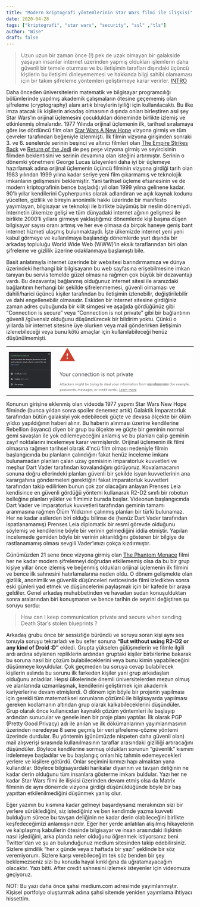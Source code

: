 ```yaml
---
title: "Modern kriptografi yöntemlerinin Star Wars filmi ile ilişkisi"
date: 2020-04-28
tags: ["kriptografi", "star wars", "security", "ssl" ,"tls"]
author: "Wise"
draft: false
---
```

> Uzun uzun bir zaman önce (!) pek de uzak olmayan bir galakside yaşayan insanlar internet üzerinden yapmış oldukları işlemlerin daha güvenli bir temele oturması ve bu iletişimin tarafları dışındaki üçüncü kişilerin bu iletişimi dinleyememesi ve hakkında bilgi sahibi olamaması için bir takım şifreleme yöntemleri geliştirmeye karar verirler. [INTRO](https://starwarsintrocreator.kassellabs.io/#!/BM5xzF-d7ZTSDYuCtJC9)

Daha önceden üniversitelerin matematik ve bilgisayar programcılığı bölümlerinde yapılmış akademik çalışmaların ötesine geçememiş olan şifreleme (cryptography) alanı artık bireylerin iyiliği için kullanılacaktı. Bu ilke imza atacak ilk kişilerin arkadaş olmasının dışında onları birleştiren asıl şey Star Wars’ın orijinal üçlemesini çocuklukları döneminde birlikte izlemiş ve etkinlenmiş olmalarıdır. 1977 Yılında orijinal üçlemenin ilk, tarihsel sıralamaya göre ise dördüncü film olan [Star Wars A New Hope](https://en.wikipedia.org/wiki/Star_Wars_(film)) vizyona girmiş ve tüm çevreler tarafından beğeniyle izlenmişti. İlk filmin vizyona girişinden sonraki 3. ve 6. senelerde serinin beşinci ve altıncı filmleri olan [The Empire Strikes Back](https://en.wikipedia.org/wiki/The_Empire_Strikes_Back) ve [Return of the Jedi](https://en.wikipedia.org/wiki/Return_of_the_Jedi) de peş peşe vizyona girmiş ve seyircisinin filmden beklentisini ve serinin devamına olan isteğini artırmıştır. Serinin o dönemki yönetmeni George Lucas izleyenleri daha iyi bir üçlemeye hazırlamak adına orijinal üçlemenin üçüncü filminin vizyona girdiği tarih olan 1983 yılından 1999 yılına kadar seriye yeni film çıkarmamış ve teknolojik imkanların gelişmesini beklemiştir. Yani tarihsel üçleme efsanesinin ve de modern kriptografinin bence başladığı yıl olan 1999 yılına gelinene kadar. 90'lı yıllar kendilerini Cypherpunks olarak adlandıran ve açık kaynak kodunu yücelten, gizlilik ve bireyin anonimlik hakkı üzerinde bir manifesto yayımlayan, bilgisayar ve teknoloji ile birlikte büyümüş bir neslin dönemiydi. İnternetin ülkemize gelişi ve tüm dünyadaki internet ağının gelişmesi ile birlikte 2000'li yıllara girmeye yaklaştığımız dönemlerde kişi başına düşen bilgisayar sayısı oranı artmış ve her eve olmasa da birçok haneye geniş bant internet hizmeti ulaşmış bulunmaktaydı. İşte ülkemizde internet yeni yeni kabul görmeye ve kullanılmaya başlandığı dönemlerde yurt dışında bir arkadaş topluluğu World Wide Web (WWW)’in eksik taraflarından biri olan şifreleme ve gizlilik üzerine odaklanmaya başlamıştı bile.

Basit anlatımıyla internet üzerinde bir websitesi barındırmamıza ve dünya üzerindeki herhangi bir bilgisayarın bu web sayfasına erişebilmesine imkan tanıyan bu servis temelde güzel olmasına rağmen çok büyük bir dezavantajı vardı. Bu dezavantaj bağlanmış olduğunuz internet sitesi ile aranızdaki bağlantının herhangi bir şekilde şifrelenmemesi, güvenli olmaması ve dahili/harici üçüncü kişiler tarafından bu iletişimin izlenebilir, değiştirilebilir ve dahi engellenebilir olmasıdır. Eskiden bir internet sitesine girdiğiniz zaman adres çubuğunda bir kilit simgesi ve aşağıda gördüğünüz gibi “Connection is secure” veya “Connection is not private” gibi bir bağlantının güvenli /güvensiz olduğunu düşündürecek bir bildirim yoktu. Çünkü o yıllarda bir internet sitesine üye olurken veya mail gönderirken iletişimin izlenebileceği veya bunu kötü amaçlar için kullanılabileceği henüz düşünülmemişti.

|||
|:---:|:---:|
| ![Bağlantı Güvenli Bildirimi Chrome](/images/starwars-kriptografi/connection-is-secure.jpg) | ![Bağlantı Güvenli Değil Bildirimi Chrome](/images/starwars-kriptografi/not-private-notification.png) |

Konunun girişine eklenmiş olan videoda 1977 yapımı Star Wars New Hope filminde (bunca yıldan sonra spoiler denemez artık) Galaktik İmparatorluk tarafından bütün galaksiyi yok edebilecek güçte ve devasa ölçekte bir ölüm yıldızı yapıldığının haberi alınır. Bu haberin alınması üzerine kendilerine Rebellion (isyancı) diyen bir grup bu ölçekte ve güçte bir geminin normal gemi savaşları ile yok edilemeyeceğini anlamış ve bu planları çalıp geminin zayıf noktalarını incelemeye karar vermişlerdir. Orijinal üçlemenin ilk filmi olmasına rağmen tarihsel olarak 4'ncü film olması nedeniyle filmin başlangıcında bu planların çalındığını fakat henüz inceleme imkanı bulunamadan planları çalan uzay gemisinin imparatorluk kuvvetleri ve meşhur Dart Vader tarafından kovalandığını görüyoruz. Kovalamacanın sonuna doğru ellerindeki planları güvenli bir şekilde isyan kuvvetlerinin ana karargahına göndermeleri gerektiğini fakat imparatorluk kuvvetleri tarafından takip edilirken bunun çok zor olacağını anlayan Prenses Leia kendisince en güvenli gördüğü yöntemi kullanarak R2-D2 sınıfı bir robotun belleğine planları yükler ve filmimiz burada başlar. Videonun başlangıcında Dart Vader ve imparatorluk kuvvetleri tarafından geminin tamamı aranmasına rağmen Ölüm Yıldızının çalınmış planları bir türlü bulunamaz. Her ne kadar asilerden biri olduğu bilinse de (henüz Dart Vader tarafından ispatlanamamış) Prenses Leia diplomatik bir resmi görevde olduğunu söylemiş ve kendilerine böyle bir verinin gelmediğini iddia etmiştir. Yapılan incelemede gemiden böyle bir verinin aktarıldığını gösteren bir bilgiye de rastlanamamış olması sevgili Vader’ımızı çokça kızdırmıştır.

Günümüzden 21 sene önce vizyona girmiş olan [The Phantom Menace](https://en.wikipedia.org/wiki/Star_Wars:_Episode_I_–_The_Phantom_Menace) filmi her ne kadar modern şifrelemeyi doğrudan etkilememiş olsa da bu bir grup kişiye yıllar önce izlemiş ve beğenmiş oldukları orijinal üçlemenin ilk filmini ve bence ilk sahnesini hatırlamalarına neden oldu. O dönem gelişmekte olan gizlilik, anonimlik ve güvenlik düşünceleri neticesinde filmi izledikten sonra eski günleri yad etmek ve düşüncelerini paylaşmak için bir kafede bir araya geldiler. Genel arkadaş muhabbetinden ve havadan sudan konuşulduktan sonra aralarından biri konuşmanın ve bence tarihin de seyrini değiştiren şu soruyu sordu:

> How can I keep communication private and secure when sending Death Star’s stolen blueprints ?

Arkadaş grubu önce bir sessizliğe büründü ve soruyu soran kişi aynı ses tonuyla soruyu tekrarladı ve bu sefer sonuna **“But without using R2-D2 or any kind of Droid :D”** ekledi. Grupta yükselen gülüşmelerin ve filmle ilgili ardı ardına söylenen repliklerin ardından gruptaki kişiler birbirlerine bakarak bu soruna nasıl bir çözüm bulabileceklerini veya bunu kimin yapabileceğini düşünmeye koyuldular. Çok geçmeden bu soruya cevap bulabilecek kişilerin aslında bu sorunu ilk farkeden kişiler yani grup arkadaşları olduğunu anladılar. Hepsi ülkelerinde önemli üniversitelerden mezun olmuş ve alanlarında uzmanlaşmak, kendilerini geliştirmek için akademik kariyerlerine devam etmişlerdi. O dönem için böyle bir projenin yapılması için gerekli tüm matematiksel sorunların çözümü ile bilgisayarda yapılması gereken kodlamanın altından grup olarak kalkabileceklerini düşündüler. Grup olarak önce kullanıcıdan kaynaklı çözüm yöntemleri ile başlayıp ardından sunucular ve genele inen bir proje planı yaptılar. İlk olarak PGP (Pretty Good Privacy) adı ile anılan ve ilk dökümanlarının yayımlanmasının üzerinden neredeyse 8 sene geçmiş bir veri şifreleme-çözme yöntemi üzerinde durdular. Bu yöntemin (günümüzde nispeten daha güvenli olan) mail alışverişi sırasında kullanılmasının taraflar arasındaki gizliliği artıracağını düşündüler. Böylece kendilerine sormuş oldukları sorunun “güvenlik” kısmını irdelemeye başladılar ve bu başlangıç onları hiç tahmin edemeyecekleri yerlere ve kişilere götürdü. Onlar seçimini kırmızı hapı almaktan yana kullandılar. Böylece bilgisayardaki harikalar diyarının ve tavşan deliğinin ne kadar derin olduğunu tüm insanlara gösterme imkanı buldular. Yazı her ne kadar Star Wars filmi ile ilişkisi üzerinden devam etmiş olsa da Matrix filminin de aynı dönemde vizyona girdiği düşünüldüğünde böyle bir baş yapıttan etkilenilmediğini düşünmek yanlış olur.

Eğer yazının bu kısmına kadar gelmeyi başardıysanız merakınızın sizi bir yerlere sürüklediğini, siz istediğiniz ve ben kendimde yazma kuvveti bulduğum sürece bu tavşan deliğinin ne kadar derin olabileceğini birlikte keşfedeceğimizi anlamışsınızdır. Eğer her yerde anlatılan alışılmış hikayelerin ve kalıplaşmış kabullerin ötesinde bilgisayar ve insan arasındaki ilişkinin nasıl işlediğini, arka planda neler olduğunu öğrenmek istiyorsanız beni Twitter'dan ve şu an bulunduğunuz medium sitesinden takip edebilirsiniz. Sizlere şimdilik “her x günde veya x haftada bir yazı” şeklinde bir söz veremiyorum. Sizlere karşı verebileceğim tek söz benden bir şey beklemezseniz sizi bu konuda hayal kırıklığına da uğratamayacağım olacaktır. Yazı bitti. After credit sahnesini izlemek isteyenler için videomuza geçiyoruz.

NOT: Bu yazı daha önce şahsi medium.com adresimde yayımlanmıştır. Kişisel portfolyo oluşturmak adına şahsi sitemde yeniden yayımlama ihtiyacı hissettim.
